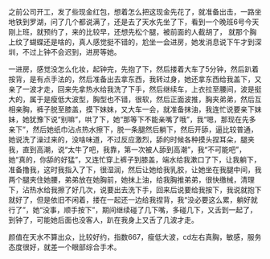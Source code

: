 之前公司开工，发了些现金红包，想着怎么把这现金先花了，就准备出击，一路坐地铁到罗湖，问了几个都说满了，还是去了天水先坐了下，看到一个晚班6号今天刚上班，就预约了，来的比较早，还想先松个腿，被前面的人截胡了， 就那个胸上纹了蝴蝶还是啥的，真人感觉挺不错的，尬坐一会进房，她发消息说下午才到深圳，不过上钟不会迟到，进房等她。

一进房，感觉没怎么化妆，起钟完，先抱了下，然后搂着大车了5分钟，然后趴着按背，是有点手法的，然后准备出去拿东西，我转过身，她还拿东西给我盖下，又亲了一波才走，回来先拿热水给我洗了下手，然后继续车，上衣拉至腰间，波是挺大的，属于是瘦低大波型，胸型也不错，很软，然后正面波推，胸夹弟弟，然后互相亲胸，裤子脱至膝盖，摸下妹妹，又大车一会，就准备抹油，我连忙说要亲下妹妹，她犹豫下说“别嘛”，哄了下，她“那等下不能亲嘴了哦”，我“嗯，那现在先多亲下”，然后她纸巾沾点热水擦下，脱一条腿然后躺下，然后开舔，逼比较普通，她说洗了澡过来的，没啥味道，不过反应激烈，舔的时候各种摸头捏耳朵，腿夹我，直到高潮，说“太牛了吧，我靠，第一次被人舔到高潮”，我“不可能吧”，她“真的，你舔的好猛”，又连忙穿上裤子到膝盖，端水给我漱口了下，让我躺下，准备撸我，这时我指入了下，很湿润，然后让她给我乳胶，让她坐在我腿中间，我两个腿夹住她腰，弟弟放在她胸前，她抹上油，给我胸推弟弟，很快缴械，清理下，沾热水给我擦了好几次，说要出去洗下手，回来后说要给我按下，我说就抱下就好了，但是依旧不闲着，搂在一起还一边给我捏背，我“没必要这么累，躺好就行了”，她“没事，顺手按下”，期间继续碰了几下嘴，多碰几下，又舌到一起了，到钟了，可能她后面也没客人，趴在我身上又舌了几波才走。

颜值在天水不算出众，比较好约，指数667，瘦低大波，cd左右真胸，敏感，服务态度很好，就差一个眼部综合手术。